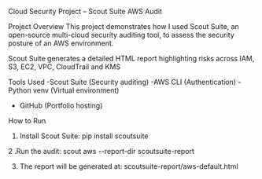  Cloud Security Project – Scout Suite AWS Audit

 Project Overview
This project demonstrates how I used Scout Suite, an open-source multi-cloud security auditing tool, to assess the security posture of an AWS environment.

Scout Suite generates a detailed HTML report highlighting risks across IAM, S3, EC2, VPC, CloudTrail and KMS

Tools Used
-Scout Suite (Security auditing)
-AWS CLI (Authentication)
 -Python venv (Virtual environment)
- GitHub (Portfolio hosting)

 How to Run
1. Install Scout Suite:
pip install scoutsuite

2 .Run the audit:
scout aws --report-dir scoutsuite-report

3. The report will be generated at:
scoutsuite-report/aws-default.html
